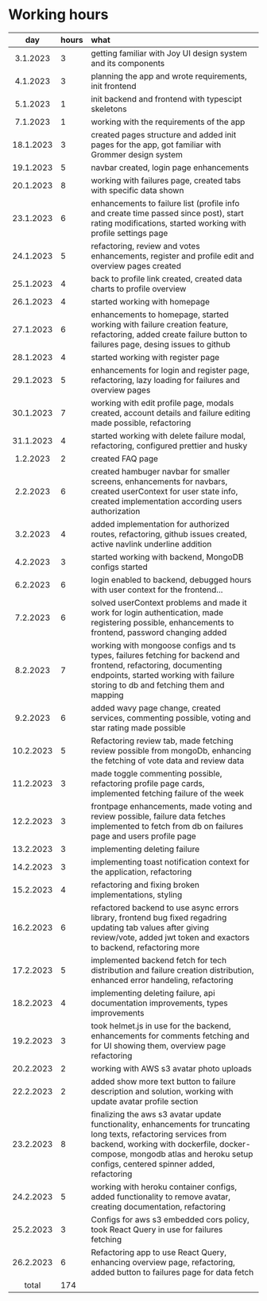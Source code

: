 # Working hours

| day | hours | what |
| :----:|:-----| :-----|
| 3.1.2023 | 3  | getting familiar with Joy UI design system and its components |
| 4.1.2023 | 3  | planning the app and wrote requirements, init frontend |
| 5.1.2023 | 1  | init backend and frontend with typescipt skeletons |
| 7.1.2023 | 1  | working with the requirements of the app |
| 18.1.2023 | 3 | created pages structure and added init pages for the app, got familiar with Grommer design system |
| 19.1.2023 | 5 | navbar created, login page enhancements |
| 20.1.2023 | 8 | working with failures page, created tabs with specific data shown |
| 23.1.2023 | 6 | enhancements to failure list (profile info and create time passed since post), start rating modifications, started working with profile settings page |
| 24.1.2023 | 5 | refactoring, review and votes enhancements, register and profile edit and overview pages created |
| 25.1.2023 | 4 | back to profile link created, created data charts to profile overview |
| 26.1.2023 | 4 | started working with homepage |
| 27.1.2023 | 6 | enhancements to homepage, started working with failure creation feature, refactoring, added create failure button to failures page, desing issues to github|
| 28.1.2023 | 4 | started working with register page |
| 29.1.2023 | 5 | enhancements for login and register page, refactoring, lazy loading for failures and overview pages |
| 30.1.2023 | 7 | working with edit profile page, modals created, account details and failure editing made possible, refactoring |
| 31.1.2023 | 4 | started working with delete failure modal, refactoring, configured prettier and husky |
| 1.2.2023 | 2 | created FAQ page |
| 2.2.2023 | 6 | created hambuger navbar for smaller screens, enhancements for navbars, created userContext for user state info, created implementation according users authorization |
| 3.2.2023 | 4 | added implementation for authorized routes, refactoring, github issues created, active navlink underline addition |
| 4.2.2023 | 3 | started working with backend, MongoDB configs started |
| 6.2.2023 | 6 | login enabled to backend, debugged hours with user context for the frontend... |
| 7.2.2023 | 6 | solved userContext problems and made it work for login authentication, made registering possible, enhancements to frontend, password changing added |
| 8.2.2023 | 7 | working with mongoose configs and ts types, failures fetching for backend and frontend, refactoring, documenting endpoints, started working with failure storing to db and fetching them and mapping |
| 9.2.2023 | 6 | added wavy page change, created services, commenting possible, voting and star rating made possible |
| 10.2.2023 | 5 | Refactoring review tab, made fetching review possible from mongoDb, enhancing the fetching of vote data and review data|
| 11.2.2023 | 3 | made toggle commenting possible, refactoring profile page cards, implemented fetching failure of the week |
| 12.2.2023 | 3 | frontpage enhancements, made voting and review possible, failure data fetches implemented to fetch from db on failures page and users profile page |
| 13.2.2023 | 3 | implementing deleting failure |
| 14.2.2023 | 3 | implementing toast notification context for the application, refactoring |
| 15.2.2023 | 4 | refactoring and fixing broken implementations, styling |
| 16.2.2023 | 6 | refactored backend to use async errors library, frontend bug fixed regadring updating tab values after giving review/vote, added jwt token and exactors to backend, refactoring more|
| 17.2.2023 | 5 | implemented backend fetch for tech distribution and failure creation distribution, enhanced error handeling,  refactoring |
| 18.2.2023 | 4 | implementing deleting failure, api documentation improvements, types improvements |
| 19.2.2023 | 3 | took helmet.js in use for the backend, enhancements for comments fetching and for UI showing them, overview page refactoring |
| 20.2.2023 | 2 | working with AWS s3 avatar photo uploads |
| 22.2.2023 | 2 | added show more text button to failure description and solution, working with update avatar profile section |
| 23.2.2023 | 8 | finalizing the aws s3 avatar update functionality, enhancements for truncating long texts, refactoring services from backend, working with dockerfile, docker-compose, mongodb atlas and heroku setup configs, centered spinner added, refactoring|
| 24.2.2023 | 5 | working with heroku container configs, added functionality to remove avatar, creating documentation, refactoring |
| 25.2.2023 | 3 | Configs for aws s3 embedded cors policy, took React Query in use for failures fetching |
| 26.2.2023 | 6 | Refactoring app to use React Query, enhancing overview page, refactoring, added button to failures page for data fetch |
| total    | 174 | |